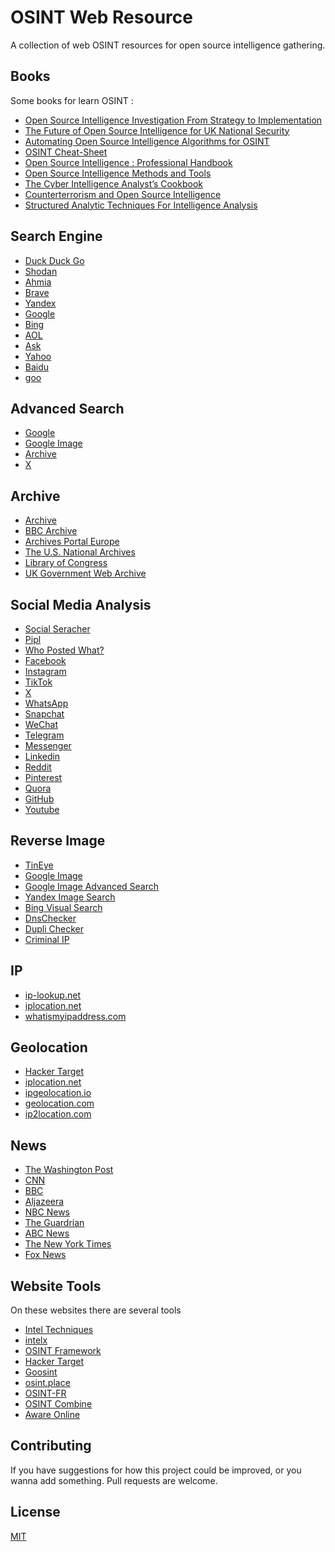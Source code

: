 # OSINT Web Resource

A collection of web OSINT resources for open source intelligence gathering.

## Books
Some books for learn OSINT :
- [Open Source
Intelligence
Investigation
From Strategy to Implementation](https://bib.opensourceintelligence.biz/STORAGE/2016.%20Open%20source%20intelligence%20investigation.pdf)
- [The Future of Open Source
Intelligence for UK National Security](https://static.rusi.org/330_OP_FutureOfOpenSourceIntelligence_FinalWeb0.pdf)
- [Automating Open Source Intelligence Algorithms for OSINT](https://ia801003.us.archive.org/1/items/opensourceintelligencebooksosint/Automating%20Open%20Source%20Intelligence%20By%20Robert%20Layton%2CWatters%20-%20XVeZBQAAQBAJ%28177%29.pdf)
- [OSINT Cheat-Sheet](https://dn790009.ca.archive.org/0/items/OSINT_Packet_2019/OSINT_Packet_2019.pdf)
- [Open Source Intelligence : Professional Handbook](https://dn720006.ca.archive.org/0/items/joint-military-intelligence-training-center-open-source-intelligence-professiona/Joint%20Military%20Intelligence%20Training%20Center%20-%20Open%20Source%20Intelligence_%20Professional%20Handbook-Joint%20Military%20Intelligence%20Training%20Center%20%281996%29.pdf)
- [Open Source Intelligence Methods and Tools](https://dn790004.ca.archive.org/0/items/OpenSMethodsAndTools/Open%20Source%20Intelligence%20Methods%20and%20Tools.pdf)
- [The Cyber Intelligence Analyst’s Cookbook](https://ia804704.us.archive.org/28/items/the-cyber-intelligence-analyst-cookbook-volume-1/The%20Cyber%20Intelligence%20Analyst%20Cookbook%20Volume%201%202020.pdf)
- [Counterterrorism and Open Source Intelligence](https://ia601003.us.archive.org/1/items/opensourceintelligencebooksosint/Counterterrorism%20and%20Open%20Source%20Intelligence%20By%20Springer%20M50I9CFepiYC%28378%29.pdf)
- [Structured Analytic Techniques For Intelligence Analysis](https://ia601003.us.archive.org/1/items/opensourceintelligencebooksosint/Structured%20Analytic%20Techniques%20For%20Intelligence%20Analysis%20By%20Richards%20and%20Randolph%20-%20Js1w15Q7X4gC%28310%29_text.pdf)

## Search  Engine
- [Duck Duck Go](https://duckduckgo.com/)
- [Shodan](https://www.shodan.io/)
- [Ahmia](ahmia.fi)
- [Brave](https://search.brave.com/)
- [Yandex](https://yandex.com/)
- [Google](https://www.google.com/)
- [Bing](https://www.bing.com/)
- [AOL](https://search.aol.com/)
- [Ask](https://www.ask.com/)
- [Yahoo](https://search.yahoo.com/)
- [Baidu](https://www.baidu.com/)
- [goo](https://www.goo.ne.jp/)

## Advanced Search
- [Google](https://www.google.com/advanced_search)
- [Google Image](https://www.google.com/advanced_image_search)
- [Archive](https://archive.org/advancedsearch.php)
- [X](https://twitter.com/search-advanced)

## Archive
- [Archive](https://web.archive.org/)
- [BBC Archive](https://archivesearch.tools.bbc.co.uk/welcome)
- [Archives Portal Europe](https://www.archivesportaleurope.net/)
- [The U.S. National Archives](https://www.archives.gov/research)
- [Library of Congress](https://www.loc.gov/web-archives/)
- [UK Government Web Archive](https://www.nationalarchives.gov.uk/webarchive/)

## Social Media Analysis
- [Social Seracher](https://www.social-searcher.com/)
- [Pipl](https://pipl.com/)
- [Who Posted What?](https://whopostedwhat.com/)
- [Facebook](http://www.facebook.com/)
- [Instagram](https://www.instagram.com/)
- [TikTok](https://www.tiktok.com/)
- [X](https://x.com/)
- [WhatsApp](https://www.whatsapp.com/)
- [Snapchat](https://www.snapchat.com/)
- [WeChat](https://www.wechat.com/)
- [Telegram](https://telegram.org/)
- [Messenger](https://www.messenger.com/)
- [Linkedin](https://www.linkedin.com/)
- [Reddit](https://www.reddit.com/)
- [Pinterest](https://www.pinterest.com/)
- [Quora](https://www.quora.com/)
- [GitHub](https://github.com/)
- [Youtube](https://www.youtube.com/)

## Reverse Image
- [TinEye](https://tineye.com/)
- [Google Image](https://images.google.com/)
- [Google Image Advanced Search](https://www.google.com/advanced_image_search)
- [Yandex Image Search](https://yandex.com/images/)
- [Bing Visual Search](https://www.bing.com/visualsearch)
- [DnsChecker](https://dnschecker.org/reverse-image-search.php)
- [Dupli Checker](https://www.duplichecker.com/reverse-image-search.php)
- [Criminal IP](https://www.criminalip.io/login?h2=/image)

## IP
- [ip-lookup.net](https://ip-lookup.net/)
- [iplocation.net](https://www.iplocation.net/ip-lookup)
- [whatismyipaddress.com](https://whatismyipaddress.com/)

## Geolocation
- [Hacker Target](https://hackertarget.com/geoip-ip-location-lookup/)
- [iplocation.net](https://www.iplocation.net/)
- [ipgeolocation.io](https://ipgeolocation.io/what-is-my-ip/)
- [geolocation.com](https://www.geolocation.com/)
- [ip2location.com](https://www.ip2location.com/demo/169.150.218.81)
## News
- [The Washington Post](https://www.washingtonpost.com/)
- [CNN](https://edition.cnn.com/)
- [BBC](https://www.bbc.com/)
- [Aljazeera](https://www.aljazeera.com/)
- [NBC News](https://www.nbcnews.com/)
- [The Guardrian](https://www.theguardian.com/)
- [ABC News](https://abcnews.go.com/)
- [The New York Times](https://www.nytimes.com/)
- [Fox News](https://www.foxnews.com/)

## Website Tools
On these websites there are several tools
- [Intel Techniques](https://inteltechniques.com/tools/index.html)
- [intelx](https://intelx.io/tools)
- [OSINT Framework](https://osintframework.com/)
- [Hacker Target](https://hackertarget.com/)
- [Goosint](https://goosint.com/)
- [osint.place](https://www.osint.place/tools)
- [OSINT-FR](https://osintfr.com/en/tools/)
- [OSINT Combine](https://www.osintcombine.com/tools)
- [Aware Online](https://www.aware-online.com/en/osint-tools/)

## Contributing
If you have suggestions for how this project could be improved, or you wanna add something. Pull requests are welcome.

## License

[MIT](https://choosealicense.com/licenses/mit/)
